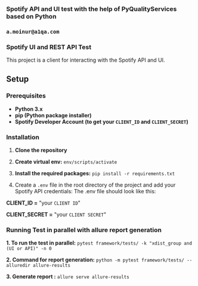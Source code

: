 ### Spotify API and UI test with the help of PyQualityServices based on Python

### `a.moinur@a1qa.com`

### Spotify UI and REST API Test
This project is a client for interacting with the Spotify API and UI.

## Setup
### Prerequisites
- **Python 3.x**
- **pip (Python package installer)**
- **Spotify Developer Account (to get your `CLIENT_ID` and `CLIENT_SECRET`)**
### Installation
1) **Clone the repository**

2) **Create virtual env:** `env/scripts/activate`

3) **Install the required packages:** `pip install -r requirements.txt`

4) Create a `.env` file in the root directory of the project and add your Spotify API credentials: The .env file should look like this:

**CLIENT_ID =** "your `CLIENT ID`"

**CLIENT_SECRET =** "your `CLIENT SECRET`"

### Running Test in parallel with allure report generation
**1. To run the test in parallel:** `pytest framework/tests/ -k "xdist_group and (UI or API)" -n 0`

**2. Command for report generation:** `python -m pytest framework/tests/ --alluredir allure-results`

**3. Generate report :** `allure serve allure-results`
